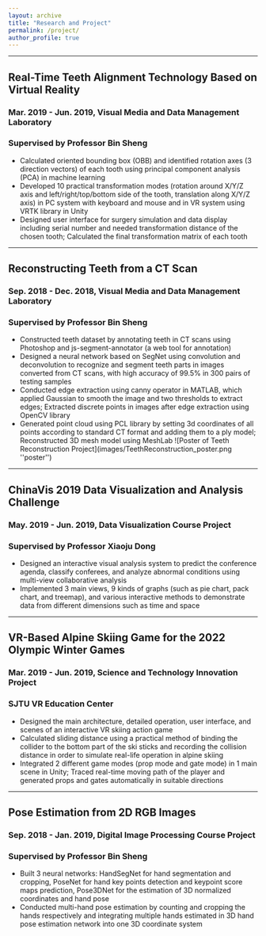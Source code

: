 ```yaml
---
layout: archive
title: "Research and Project"
permalink: /project/
author_profile: true
---
```

------

## Real-Time Teeth Alignment Technology Based on Virtual Reality
### Mar. 2019 - Jun. 2019, Visual Media and Data Management Laboratory
### Supervised by Professor Bin Sheng
- Calculated oriented bounding box (OBB) and identified rotation axes (3 direction vectors) of each tooth using principal component analysis (PCA) in machine learning
- Developed 10 practical transformation modes (rotation around X/Y/Z axis and left/right/top/bottom side of the tooth, translation along X/Y/Z axis) in PC system with keyboard and mouse and in VR system using VRTK library in Unity
- Designed user interface for surgery simulation and data display including serial number and needed transformation distance of the chosen tooth; Calculated the final transformation matrix of each tooth

------

## Reconstructing Teeth from a CT Scan 
### Sep. 2018 - Dec. 2018, Visual Media and Data Management Laboratory
### Supervised by Professor Bin Sheng
- Constructed teeth dataset by annotating teeth in CT scans using Photoshop and js-segment-annotator (a web tool for annotation)
- Designed a neural network based on SegNet using convolution and deconvolution to recognize and segment teeth parts in images converted from CT scans, with high accuracy of 99.5% in 300 pairs of testing samples
- Conducted edge extraction using canny operator in MATLAB, which applied Gaussian to smooth the image and two thresholds to extract edges; Extracted discrete points in images after edge extraction using OpenCV library
- Generated point cloud using PCL library by setting 3d coordinates of all points according to standard CT format and adding them to a ply model; Reconstructed 3D mesh model using MeshLab
![Poster of Teeth Reconstruction Project](images/TeethReconstruction_poster.png ''poster'')

------

## ChinaVis 2019 Data Visualization and Analysis Challenge 
### May. 2019 - Jun. 2019, Data Visualization Course Project
### Supervised by Professor Xiaoju Dong
- Designed an interactive visual analysis system to predict the conference agenda, classify conferees, and analyze abnormal conditions using multi-view collaborative analysis
- Implemented 3 main views, 9 kinds of graphs (such as pie chart, pack chart, and treemap), and various interactive methods to demonstrate data from different dimensions such as time and space

------

## VR-Based Alpine Skiing Game for the 2022 Olympic Winter Games 
### Mar. 2019 - Jun. 2019, Science and Technology Innovation Project
### SJTU VR Education Center
- Designed the main architecture, detailed operation, user interface, and scenes of an interactive VR skiing action game
- Calculated sliding distance using a practical method of binding the collider to the bottom part of the ski sticks and recording the collision distance in order to simulate real-life operation in alpine skiing
- Integrated 2 different game modes (prop mode and gate mode) in 1 main scene in Unity; Traced real-time moving path of the player and generated props and gates automatically in suitable directions

------

## Pose Estimation from 2D RGB Images 
### Sep. 2018 - Jan. 2019, Digital Image Processing Course Project
### Supervised by Professor Bin Sheng
- Built 3 neural networks: HandSegNet for hand segmentation and cropping, PoseNet for hand key points detection and keypoint score maps prediction, Pose3DNet for the estimation of 3D normalized coordinates and hand pose
- Conducted multi-hand pose estimation by counting and cropping the hands respectively and integrating multiple hands estimated in 3D hand pose estimation network into one 3D coordinate system
